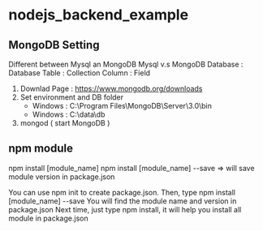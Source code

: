 # nodejs_backend_example

## MongoDB Setting
Different between Mysql an MongoDB
Mysql   v.s MongoDB
Database :  Database
Table    :  Collection
Column   :  Field

1. Downlad Page : https://www.mongodb.org/downloads
2. Set environment and DB folder
    * Windows : C:\Program Files\MongoDB\Server\3.0\bin
    * Windows : C:\data\db
3. mongod ( start MongoDB )

## npm module
npm install [module_name]
npm install [module_name] --save => will save module version in package.json

You can use npm init to create package.json.
Then, type npm install [module_name] --save
You will find the module name and version in package.json
Next time, just type npm install, it will help you install all module in package.json
